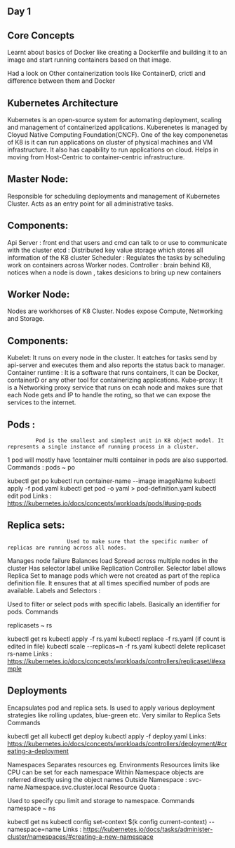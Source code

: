 ## Day 1

## Core Concepts

Learnt about basics of Docker like creating a Dockerfile and building it to an image and start running containers based on that image.

Had a look on Other containerization tools like ContainerD, crictl and difference between them and Docker

## Kubernetes Architecture

Kubernetes is an open-source system for automating deployment, scaling and management of containerized applications. Kuberenetes is managed by Cloyud Native Computing Foundation(CNCF).
One of the key componenetas of K8 is it can run applications on cluster of physical machines and VM infrastructure. It also has capability to run applications on cloud. Helps in moving from Host-Centric to container-centric infrastructure.

## Master Node:

Responsible for scheduling deployments and management of Kubernetes Cluster. Acts as an entry point for all administrative tasks.
 ## Components:

Api Server : front end that users and cmd can talk to or use to communicate with the cluster
etcd : Distributed key value storage which stores all information of the K8 cluster
Scheduler : Regulates the tasks by scheduling work on containers across Worker nodes.
Controller : brain behind K8, notices when a node is down , takes desicions to bring up new containers

## Worker Node:
Nodes are workhorses of K8 Cluster. Nodes expose Compute, Networking and Storage.
## Components:

Kubelet: It runs on every node in the cluster. It eatches for tasks send by api-server and executes them and also reports the status back to manager.
Container runtime : It is a software that runs containers, It can be Docker, containerD or any other tool for containerizing applications.
Kube-proxy: It is a Networking proxy service that runs on ecah node and makes sure that each Node gets and IP to handle the roting, so that we can expose the services to the internet.

## Pods :
             Pod is the smallest and simplest unit in K8 object model. It represents a single instance of running process in a cluster.
1 pod will mostly have  1container
multi container in pods are also supported.
  Commands :  pods ~ po

kubectl get po
kubectl run container-name --image imageName
kubectl apply -f pod.yaml
kubectl get pod -o yaml > pod-definition.yaml
kubectl edit pod
Links : https://kubernetes.io/docs/concepts/workloads/pods/#using-pods

## Replica sets:  
                       Used to make sure that the specific number of replicas are running across all nodes.
Manages node failure
Balances load
Spread across multiple nodes in the cluster
Has selector label unlike Replication Controller. Selector label allows Replica Set to manage pods which were not created as part of the replica definition file.
It ensures that at all times specified number of pods are available.
Labels and Selectors :

Used to filter or select pods with specific labels. Basically an identifier for pods.
Commands

replicasets ~ rs

kubectl get rs
kubectl apply -f rs.yaml
kubectl replace -f rs.yaml (if count is edited in file)
kubectl scale --replicas=n -f rs.yaml
kubectl delete replicaset rs-name
Links : https://kubernetes.io/docs/concepts/workloads/controllers/replicaset/#example

## Deployments
Encapsulates pod and replica sets. Is used to apply various deployment strategies like rolling updates, blue-green etc.
Very similar to Replica Sets
Commands

kubectl get all
kubectl get deploy
kubectl apply -f deploy.yaml
Links: https://kubernetes.io/docs/concepts/workloads/controllers/deployment/#creating-a-deployment

Namespaces
Separates resources eg. Environments
Resources limits like CPU can be set for each namespace
Within Namespace objects are referred directly using the object names
Outside Namespace : svc-name.Namespace.svc.cluster.local
Resource Quota :

Used to specify cpu limit and storage to namespace.
Commands namespace ~ ns

kubectl get ns
kubectl config set-context $(k config current-context) --namespace=name
Links : https://kubernetes.io/docs/tasks/administer-cluster/namespaces/#creating-a-new-namespace

